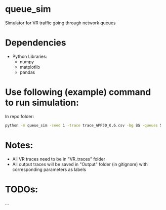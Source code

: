 # queue_sim
 Simulator for VR traffic going through network queues

# Dependencies
- Python Libraries:
    * numpy
    * matplotlib
    * pandas

# Use following (example) command to run simulation:
In repo folder: 

```bash 
python -m queue_sim -seed 1 -trace trace_APP30_0.6.csv -bg BG -queues 5 -load 0.5 -sim_time 0.0 -start_time 0.0
```
# Notes:
- All VR traces need to be in "VR_traces" folder
- All output traces will be saved in "Output" folder (in gitignore) with corresponding parameters as labels

# TODOs:
...
